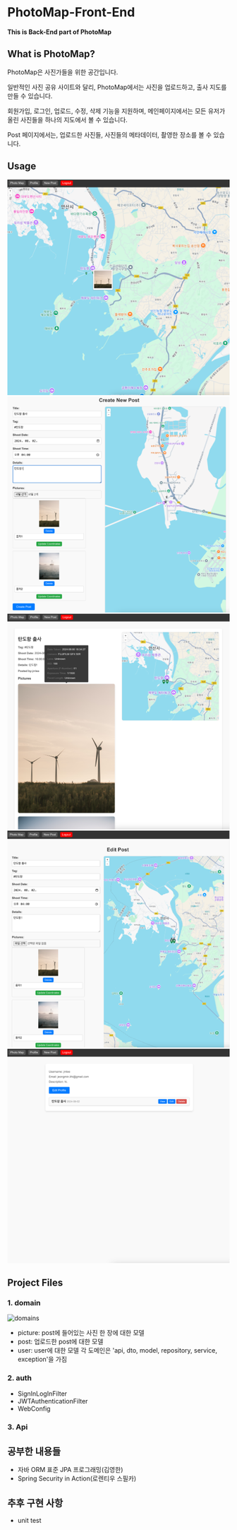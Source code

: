 # PhotoMap-Front-End
**This is Back-End part of PhotoMap**
## What is PhotoMap?
PhotoMap은 사진가들을 위한 공간입니다.

일반적인 사진 공유 사이트와 달리, PhotoMap에서는 사진을 업로드하고, 출사 지도를 만들 수 있습니다.

회원가입, 로그인, 업로드, 수정, 삭제 기능을 지원하며, 메인페이지에서는 모든 유저가 올린 사진들을 하나의 지도에서 볼 수 있습니다.

Post 페이지에서는, 업로드한 사진들, 사진들의 메타데이터, 촬영한 장소를 볼 수 있습니다.

## Usage
![main page](./1.png)
![create post](./2.png)
![view post](./3.png)
![edit post](./4.png)
![view user](./5.png)

## Project Files

### 1. domain
![domains](./6/png)
- picture: post에 들어있는 사진 한 장에 대한 모델
- post: 업로드한 post에 대한 모델
- user: user에 대한 모델
각 도메인은 'api, dto, model, repository, service, exception'을 가짐
### 2. auth
- SignInLogInFilter
- JWTAuthenticationFilter
- WebConfig
### 3. Api

## 공부한 내용들
- 자바 ORM 표준 JPA 프로그래밍(김영한)
- Spring Security in Action(로렌티우 스필카)

## 추후 구현 사항
- unit test
